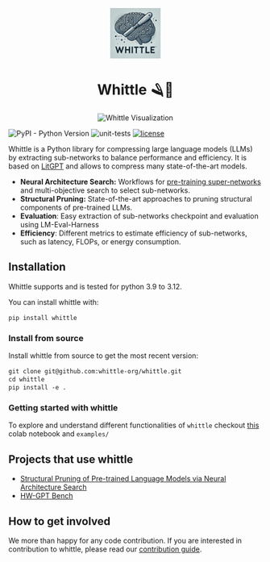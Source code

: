<p align="center">
  <img src="assets/whittle-logo.png" width="100" height="100" alt="Whittle Logo">
</p>

<h1 align="center">Whittle 🪒🧠</h1>

<p align="center">
  <img src="assets/library-visualization.svg" height="400" alt="Whittle Visualization">
</p>

![PyPI - Python Version](https://img.shields.io/pypi/pyversions/whittle)
![unit-tests](https://github.com/whittle-org/whittle/actions/workflows/unit-test.yml/badge.svg)
[![license](https://img.shields.io/badge/License-Apache%202.0-blue.svg)](https://github.com/whittle-org/whittle/blob/main/LICENSE)

Whittle is a Python library for compressing large language models (LLMs) 
by extracting sub-networks to balance performance and efficiency. It is based on [LitGPT](https://github.com/Lightning-AI/litgpt)
and allows to compress many state-of-the-art models.


- **Neural Architecture Search:** Workflows for [pre-training super-networks](whittle/pretrain_super_network.py) and multi-objective search to select sub-networks.
- **Structural Pruning:** State-of-the-art approaches to pruning structural components of pre-trained LLMs.
- **Evaluation**: Easy extraction of sub-networks checkpoint and evaluation using LM-Eval-Harness
- **Efficiency**: Different metrics to estimate efficiency of sub-networks, such as latency, FLOPs, or energy consumption.

## Installation

Whittle supports and is tested for python 3.9 to 3.12. 

You can install whittle with: 
```
pip install whittle
```


### Install from source  

Install whittle from source to get the most recent version:
```
git clone git@github.com:whittle-org/whittle.git
cd whittle
pip install -e .
```
### Getting started with whittle  

To explore and understand different functionalities of ```whittle``` checkout [this](https://colab.research.google.com/drive/1i_FjIf_qCTJFcp0emOHX9E6I6j6kkIcH?usp=sharing) colab notebook and ```examples/```

## Projects that use whittle

- [Structural Pruning of Pre-trained Language Models via Neural Architecture Search](https://github.com/whittle-org/plm_pruning)
- [HW-GPT Bench](https://github.com/automl/HW-GPT-Bench)

## How to get involved

We more than happy for any code contribution. If you are interested in contribution to whittle, 
please read our [contribution guide](CONTRIBUTING.md).